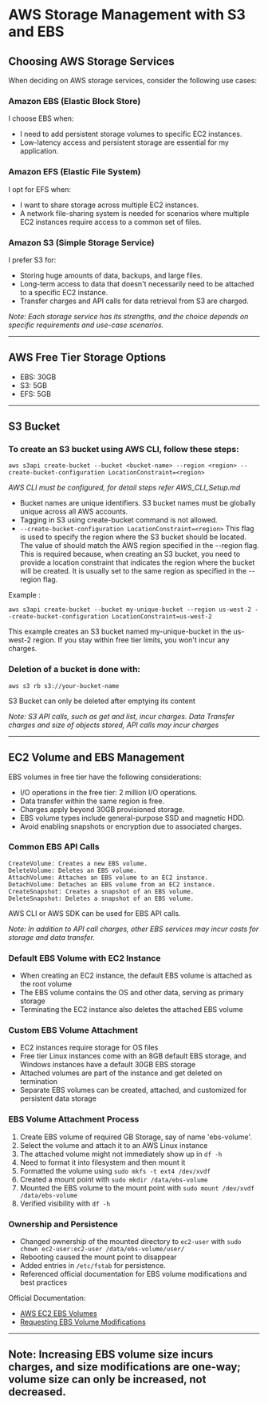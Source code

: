 # **AWS Storage Management with S3 and EBS**


## **Choosing AWS Storage Services**

When deciding on AWS storage services, consider the following use cases:

### Amazon EBS (Elastic Block Store)

I choose EBS when:
- I need to add persistent storage volumes to specific EC2 instances.
- Low-latency access and persistent storage are essential for my application.

### Amazon EFS (Elastic File System)

I opt for EFS when:
- I want to share storage across multiple EC2 instances.
- A network file-sharing system is needed for scenarios where multiple EC2 instances require access to a common set of files.

### Amazon S3 (Simple Storage Service)

I prefer S3 for:
- Storing huge amounts of data, backups, and large files.
- Long-term access to data that doesn't necessarily need to be attached to a specific EC2 instance.
- Transfer charges and API calls for data retrieval from S3 are charged.

*Note: Each storage service has its strengths, and the choice depends on specific requirements and use-case scenarios.*

---
## AWS Free Tier Storage Options
-  EBS: 30GB
-  S3: 5GB
-  EFS: 5GB

---

## **S3 Bucket**

### To create an S3 bucket using AWS CLI, follow these steps:


```
aws s3api create-bucket --bucket <bucket-name> --region <region> --create-bucket-configuration LocationConstraint=<region>
```
*AWS CLI must be configured, for detail steps refer AWS_CLI_Setup.md*

-  Bucket names are unique identifiers. S3 bucket names must be globally unique across all AWS accounts.
-  Tagging in S3 using create-bucket command is not allowed.
-  `--create-bucket-configuration LocationConstraint=<region>` This flag is used to specify the region where the S3 bucket should be located. The value of <region> should match the AWS region specified in the --region flag. This is required because, when creating an S3 bucket, you need to provide a location constraint that indicates the region where the bucket will be created. It is usually set to the same region as specified in the --region flag.

Example :
```
aws s3api create-bucket --bucket my-unique-bucket --region us-west-2 --create-bucket-configuration LocationConstraint=us-west-2
```
This example creates an S3 bucket named my-unique-bucket in the us-west-2 region. If you stay within free tier limits, you won't incur any charges.

### Deletion of a bucket is done with:
```
aws s3 rb s3://your-bucket-name
```
S3 Bucket can only be deleted after emptying its content

*Note: S3 API calls, such as get and list, incur charges. Data Transfer charges and size of objects stored, API calls may incur charges*

---

## **EC2 Volume and EBS Management**

EBS volumes in free tier have the following considerations:

-  I/O operations in the free tier: 2 million I/O operations.
-  Data transfer within the same region is free.
-  Charges apply beyond 30GB provisioned storage.
-  EBS volume types include general-purpose SSD and magnetic HDD.
-  Avoid enabling snapshots or encryption due to associated charges.

### Common EBS API Calls
```
CreateVolume: Creates a new EBS volume.
DeleteVolume: Deletes an EBS volume.
AttachVolume: Attaches an EBS volume to an EC2 instance.
DetachVolume: Detaches an EBS volume from an EC2 instance.
CreateSnapshot: Creates a snapshot of an EBS volume.
DeleteSnapshot: Deletes a snapshot of an EBS volume.
```
AWS CLI or AWS SDK can be used for EBS API calls.

*Note: In addition to API call charges, other EBS services may incur costs for storage and data transfer.*


### Default EBS Volume with EC2 Instance

- When creating an EC2 instance, the default EBS volume is attached as the root volume
- The EBS volume contains the OS and other data, serving as primary storage
- Terminating the EC2 instance also deletes the attached EBS volume

### Custom EBS Volume Attachment

- EC2 instances require storage for OS files
- Free tier Linux instances come with an 8GB default EBS storage, and Windows instances have a default 30GB EBS storage
- Attached volumes are part of the instance and get deleted on termination
- Separate EBS volumes can be created, attached, and customized for persistent data storage

### EBS Volume Attachment Process

1. Create EBS volume of required GB Storage, say of name 'ebs-volume'.
2. Select the volume and attach it to an AWS Linux instance
3. The attached volume might not immediately show up in `df -h`
4. Need to format it into filesystem and then mount it
5. Formatted the volume using `sudo mkfs -t ext4 /dev/xvdf`
6. Created a mount point with `sudo mkdir /data/ebs-volume`
7. Mounted the EBS volume to the mount point with `sudo mount /dev/xvdf /data/ebs-volume`
8. Verified visibility with `df -h`

### Ownership and Persistence

- Changed ownership of the mounted directory to `ec2-user` with `sudo chown ec2-user:ec2-user /data/ebs-volume/user/`
- Rebooting caused the mount point to disappear
- Added entries in `/etc/fstab` for persistence.
- Referenced official documentation for EBS volume modifications and best practices

Official Documentation:
- [AWS EC2 EBS Volumes](https://docs.aws.amazon.com/AWSEC2/latest/UserGuide/ebs-using-volumes.html)
- [Requesting EBS Volume Modifications](https://docs.aws.amazon.com/AWSEC2/latest/UserGuide/requesting-ebs-volume-modifications.html)

---
**Note:** Increasing EBS volume size incurs charges, and size modifications are one-way; volume size can only be increased, not decreased.
---
